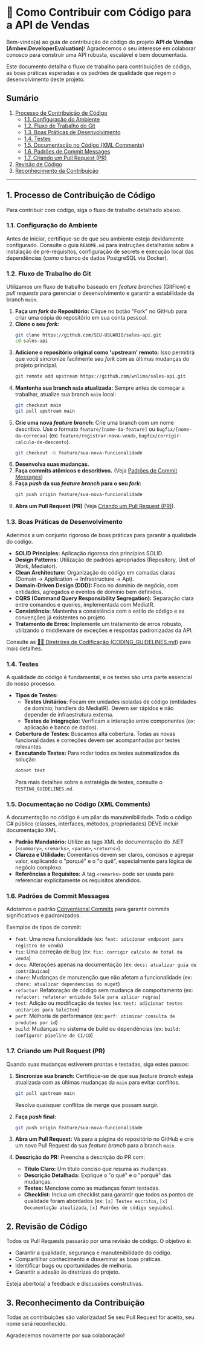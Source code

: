 # 🤝 Como Contribuir com Código para a API de Vendas

Bem-vindo(a) ao guia de contribuição de código do projeto **API de Vendas (Ambev.DeveloperEvaluation)**! Agradecemos o seu interesse em colaborar conosco para construir uma API robusta, escalável e bem documentada.

Este documento detalha o fluxo de trabalho para contribuições de código, as boas práticas esperadas e os padrões de qualidade que regem o desenvolvimento deste projeto.

## Sumário

1.  [Processo de Contribuição de Código](#1-processo-de-contribuição-de-código)
    * [1.1. Configuração do Ambiente](#11-configuração-do-ambiente)
    * [1.2. Fluxo de Trabalho do Git](#12-fluxo-de-trabalho-do-git)
    * [1.3. Boas Práticas de Desenvolvimento](#13-boas-práticas-de-desenvolvimento)
    * [1.4. Testes](#14-testes)
    * [1.5. Documentação no Código (XML Comments)](#15-documentação-no-código-xml-comments)
    * [1.6. Padrões de Commit Messages](#16-padrões-de-commit-messages)
    * [1.7. Criando um Pull Request (PR)](#17-criando-um-pull-request-pr)
2.  [Revisão de Código](#2-revisão-de-código)
3.  [Reconhecimento da Contribuição](#3-reconhecimento-da-contribuição)

---

## 1. Processo de Contribuição de Código

Para contribuir com código, siga o fluxo de trabalho detalhado abaixo.

### 1.1. Configuração do Ambiente

Antes de iniciar, certifique-se de que seu ambiente esteja devidamente configurado. Consulte o guia `README.md` para instruções detalhadas sobre a instalação de pré-requisitos, configuração de secrets e execução local das dependências (como o banco de dados PostgreSQL via Docker).

### 1.2. Fluxo de Trabalho do Git

Utilizamos um fluxo de trabalho baseado em *feature branches* (GitFlow) e *pull requests* para gerenciar o desenvolvimento e garantir a estabilidade da branch `main`.

1.  **Faça um *fork* do Repositório:** Clique no botão "Fork" no GitHub para criar uma cópia do repositório em sua conta pessoal.
2.  **Clone o seu *fork*:**
    ```bash
    git clone https://github.com/SEU-USUARIO/sales-api.git
    cd sales-api
    ```
3.  **Adicione o repositório original como 'upstream' remoto:**
    Isso permitirá que você sincronize facilmente seu *fork* com as últimas mudanças do projeto principal.
    ```bash
    git remote add upstream https://github.com/wnlima/sales-api.git
    ```
4.  **Mantenha sua branch `main` atualizada:**
    Sempre antes de começar a trabalhar, atualize sua branch `main` local:
    ```bash
    git checkout main
    git pull upstream main
    ```
5.  **Crie uma nova *feature branch*:**
    Crie uma branch com um nome descritivo. Use o formato `feature/[nome-da-feature]` ou `bugfix/[nome-da-correcao]` (ex: `feature/registrar-nova-venda`, `bugfix/corrigir-calculo-de-desconto`).
    ```bash
    git checkout -b feature/sua-nova-funcionalidade
    ```
6.  **Desenvolva suas mudanças.**
7.  **Faça commits atômicos e descritivos.** (Veja [Padrões de Commit Messages](#16-padrões-de-commit-messages))
8.  **Faça *push* da sua *feature branch* para o seu *fork*:**
    ```bash
    git push origin feature/sua-nova-funcionalidade
    ```
9.  **Abra um Pull Request (PR)** (Veja [Criando um Pull Request (PR)](#17-criando-um-pull-request-pr)).

### 1.3. Boas Práticas de Desenvolvimento

Aderimos a um conjunto rigoroso de boas práticas para garantir a qualidade do código.

* **SOLID Principles:** Aplicação rigorosa dos princípios SOLID.
* **Design Patterns:** Utilização de padrões apropriados (Repository, Unit of Work, Mediator).
* **Clean Architecture:** Organização do código em camadas claras (Domain -> Application -> Infrastructure -> Api).
* **Domain-Driven Design (DDD):** Foco no domínio de negócio, com entidades, agregados e eventos de domínio bem definidos.
* **CQRS (Command Query Responsibility Segregation):** Separação clara entre comandos e queries, implementada com MediatR.
* **Consistência:** Mantenha a consistência com o estilo de código e as convenções já existentes no projeto.
* **Tratamento de Erros:** Implemente um tratamento de erros robusto, utilizando o middleware de exceções e respostas padronizadas da API.

Consulte as [🧑‍💻 Diretrizes de Codificação (CODING_GUIDELINES.md)](CODING_GUIDELINES.md) para mais detalhes.

### 1.4. Testes

A qualidade do código é fundamental, e os testes são uma parte essencial do nosso processo.

* **Tipos de Testes:**
    * **Testes Unitários:** Focam em unidades isoladas de código (entidades de domínio, handlers do MediatR). Devem ser rápidos e não depender de infraestrutura externa.
    * **Testes de Integração:** Verificam a interação entre componentes (ex: aplicação e banco de dados).
* **Cobertura de Testes:** Buscamos alta cobertura. Todas as novas funcionalidades e correções devem ser acompanhadas por testes relevantes.
* **Executando Testes:** Para rodar todos os testes automatizados da solução:
    ```bash
    dotnet test
    ```
    Para mais detalhes sobre a estratégia de testes, consulte o `TESTING_GUIDELINES.md`.

### 1.5. Documentação no Código (XML Comments)

A documentação no código é um pilar da manutenibilidade. Todo o código C# público (classes, interfaces, métodos, propriedades) DEVE incluir documentação XML.

* **Padrão Mandatório:** Utilize as tags XML de documentação do .NET (`<summary>`, `<remarks>`, `<param>`, `<returns>`).
* **Clareza e Utilidade:** Comentários devem ser claros, concisos e agregar valor, explicando o "porquê" e o "o quê", especialmente para lógica de negócio complexa.
* **Referências a Requisitos:** A tag `<remarks>` pode ser usada para referenciar explicitamente os requisitos atendidos.

### 1.6. Padrões de Commit Messages

Adotamos o padrão [Conventional Commits](https://www.conventionalcommits.org/en/v1.0.0/) para garantir commits significativos e padronizados.

Exemplos de tipos de commit:

* `feat`: Uma nova funcionalidade (ex: `feat: adicionar endpoint para registro de venda`)
* `fix`: Uma correção de bug (ex: `fix: corrigir calculo de total da venda`)
* `docs`: Alterações apenas na documentação (ex: `docs: atualizar guia de contribuicao`)
* `chore`: Mudanças de manutenção que não afetam a funcionalidade (ex: `chore: atualizar dependencias do nuget`)
* `refactor`: Refatoração de código sem mudança de comportamento (ex: `refactor: refatorar entidade Sale para aplicar regras`)
* `test`: Adição ou modificação de testes (ex: `test: adicionar testes unitarios para SaleItem`)
* `perf`: Melhoria de performance (ex: `perf: otimizar consulta de produtos por id`)
* `build`: Mudanças no sistema de build ou dependências (ex: `build: configurar pipeline de CI/CD`)

### 1.7. Criando um Pull Request (PR)

Quando suas mudanças estiverem prontas e testadas, siga estes passos:

1.  **Sincronize sua branch:**
    Certifique-se de que sua *feature branch* esteja atualizada com as últimas mudanças da `main` para evitar conflitos.
    ```bash
    git pull upstream main
    ```
    Resolva quaisquer conflitos de merge que possam surgir.

2.  **Faça *push* final:**
    ```bash
    git push origin feature/sua-nova-funcionalidade
    ```

3.  **Abra um Pull Request:** Vá para a página do repositório no GitHub e crie um novo Pull Request da sua *feature branch* para a branch `main`.

4.  **Descrição do PR:** Preencha a descrição do PR com:
    * **Título Claro:** Um título conciso que resuma as mudanças.
    * **Descrição Detalhada:** Explique o "o quê" e o "porquê" das mudanças.
    * **Testes:** Mencione como as mudanças foram testadas.
    * **Checklist:** Inclua um checklist para garantir que todos os pontos de qualidade foram abordados (ex: `[x] Testes escritos`, `[x] Documentação atualizada`, `[x] Padrões de código seguidos`).

## 2. Revisão de Código

Todos os Pull Requests passarão por uma revisão de código. O objetivo é:

* Garantir a qualidade, segurança e manutenibilidade do código.
* Compartilhar conhecimento e disseminar as boas práticas.
* Identificar bugs ou oportunidades de melhoria.
* Garantir a adesão às diretrizes do projeto.

Esteja aberto(a) a feedback e discussões construtivas.

## 3. Reconhecimento da Contribuição

Todas as contribuições são valorizadas! Se seu Pull Request for aceito, seu nome será reconhecido.

Agradecemos novamente por sua colaboração!
